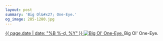 ```yaml
---
layout: post
summary: 'Big Ol&#x27; One-Eye.'
og_image: 285-1280.jpg
---
```


<p>
 <time>
  <a href="/285">
   {{ page.date | date: "%B %-d, %Y" }}
  </a>
 </time>
 <a href="/285">
  <img alt="Big Ol' One-Eye." sizes="(min-width: 700px) 50vw, calc(100vw - 2rem)" src="{{ site.assets_url }}/285-640.jpg" srcset="{{ site.assets_url }}/285-1280.jpg 1280w, {{ site.assets_url }}/285-960.jpg 960w, {{ site.assets_url }}/285-640.jpg 640w, {{ site.assets_url }}/285-320.jpg 320w"/>
 </a>
 <span>
  Big Ol' One-Eye.
 </span>
</p>
